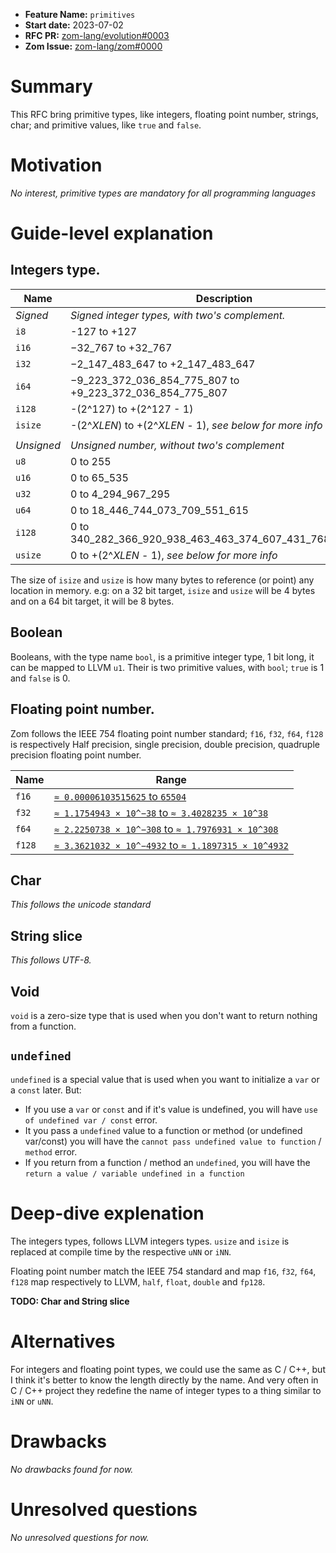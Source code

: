 - **Feature Name:** `primitives`
- **Start date:** 2023-07-02
- **RFC PR:** [zom-lang/evolution#0003](https://github.com/zom-lang/evolution/pull/0003)
- **Zom Issue:** [zom-lang/zom#0000](https://github.com/zom-lang/zom/issues/0000)

# Summary
[summary]: #summary

This RFC bring primitive types, like integers, floating point number, strings, char; and primitive values, like `true` and `false`.

# Motivation
[motivation]: #motivation

*No interest, primitive types are mandatory for all programming languages*

# Guide-level explanation
[guide-level-explanation]: #guide-level-explanation

## Integers type.

|   Name   |                        Description                       |
| -------- | -------------------------------------------------------- |
| *Signed* | *Signed integer types, with two's complement.*           |
|  `i8`    | -127 to +127                                             |
|  `i16`   | −32_767 to +32_767                                       |
|  `i32`   | −2_147_483_647 to +2_147_483_647                         |
|  `i64`   | −9_223_372_036_854_775_807 to +9_223_372_036_854_775_807 |
|  `i128`  | -(2^127) to +(2^127 - 1)                                 |
|  `isize` | -(2^*XLEN*) to +(2^*XLEN* - 1), *see below for more info*|
|          |                                                          |
|*Unsigned*| *Unsigned number, without two's complement*              |
|  `u8`    | 0 to 255                                                 |
|  `u16`   | 0 to 65_535                                              |
|  `u32`   | 0 to 4_294_967_295                                       |
|  `u64`   | 0 to 18_446_744_073_709_551_615                          |
|  `i128`  | 0 to 340_282_366_920_938_463_463_374_607_431_768_211_455 |
|  `usize` | 0 to +(2^*XLEN* - 1), *see below for more info*          |

The size of `isize` and `usize` is how many bytes to reference (or point) any location in memory. e.g: on a 32 bit target, `isize` and `usize` will be 4 bytes 
and on a 64 bit target, it will be 8 bytes.

## Boolean

Booleans, with the type name `bool`, is a primitive integer type, 1 bit long, it can be mapped to LLVM `u1`. Their is two primitive values, with `bool`; `true` is 
1 and `false` is 0.

## Floating point number.

Zom follows the IEEE 754 floating point number standard; `f16`, `f32`, `f64`, `f128` is respectively Half precision, single precision, double precision,
quadruple precision floating point number.

|  Name |                                 Range                                 |
| ----- | --------------------------------------------------------------------- |
| `f16` | [`≈ 0.00006103515625` to `65504`][f16-wikipedia]                      |
| `f32` | [`≈ 1.1754943 × 10^−38` to `≈ 3.4028235 × 10^38`][f32-wikipedia]      |
| `f64` | [`≈ 2.2250738 × 10^−308` to `≈ 1.7976931 × 10^308`][f64-wikipedia]    |
| `f128`| [`≈ 3.3621032 × 10^−4932` to `≈ 1.1897315 × 10^4932`][f128-wikipedia] |

[f16-wikipedia]: https://en.wikipedia.org/wiki/Half-precision_floating-point_format
[f32-wikipedia]: https://en.wikipedia.org/wiki/Single-precision_floating-point_format
[f64-wikipedia]: https://en.wikipedia.org/wiki/Double-precision_floating-point_format
[f128-wikipedia]: https://en.wikipedia.org/wiki/Quadruple-precision_floating-point_format

## Char

*This follows the unicode standard*

## String slice

*This follows UTF-8.*

## Void

`void` is a zero-size type that is used when you don't want to return nothing from a function.

## `undefined`

`undefined` is a special value that is used when you want to initialize a `var` or a `const` later. But:
- If you use a `var` or `const` and if it's value is undefined, you will have `use of undefined var / const` error.
- It you pass a `undefined` value to a function or method (or undefined var/const) you will have the `cannot pass undefined value to function` / `method` error.
- If you return from a function / method an `undefined`, you will have the `return a value / variable undefined in a function`

# Deep-dive explenation
[deep-dive-explenation]: #deep-dive-explenation

The integers types, follows LLVM integers types. `usize` and `isize` is replaced at compile time by the respective `uNN` or `iNN`.

Floating point number match the IEEE 754 standard and map `f16`, `f32`, `f64`, `f128` map respectively to LLVM, `half`, `float`, `double`
and `fp128`.

**TODO: Char and String slice**

# Alternatives
[alternatives]: #alternatives

For integers and floating point types, we could use the same as C / C++, but I think it's better to know the length directly by the name.
And very often in C / C++ project they redefine the name of integer types to a thing similar to `iNN` or `uNN`.

# Drawbacks
[drawbacks]: #drawbacks

*No drawbacks found for now.*

# Unresolved questions
[unresolved-questions]: #unresolved-questions

*No unresolved questions for now.*

